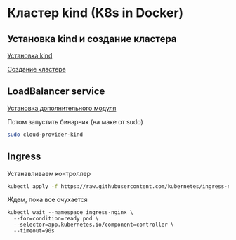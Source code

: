 # Кластер kind (K8s in Docker)

## Установка kind и создание кластера

[Установка kind](https://kind.sigs.k8s.io/docs/user/quick-start/#installation)

[Создание кластера](https://kind.sigs.k8s.io/docs/user/quick-start/#creating-a-cluster)

## LoadBalancer service

[Установка дополнительного модуля](https://kind.sigs.k8s.io/docs/user/loadbalancer/)

Потом запустить бинарник (на маке от sudo)

```bash
sudo cloud-provider-kind
```

## Ingress

Устанавливаем контроллер

```bash
kubectl apply -f https://raw.githubusercontent.com/kubernetes/ingress-nginx/main/deploy/static/provider/kind/deploy.yaml
```

Ждем, пока все очухается

```
kubectl wait --namespace ingress-nginx \
  --for=condition=ready pod \
  --selector=app.kubernetes.io/component=controller \
  --timeout=90s
```



